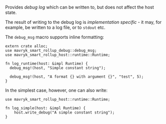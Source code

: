 Provides *debug log* which can be written to, but does not affect the host state.

The result of writing to the debug log is *implementation specific* - it may, for
example, be written to a log file, or to `stdout` etc.

The `debug_msg` macro supports inline formatting:

```no_run
extern crate alloc;
use mavryk_smart_rollup_debug::debug_msg;
use mavryk_smart_rollup_host::runtime::Runtime;

fn log_runtime(host: &impl Runtime) {
  debug_msg!(host, "Simple constant string");

  debug_msg!(host, "A format {} with argument {}", "test", 5);
}
```

In the simplest case, however, one can also write:

```no_run
use mavryk_smart_rollup_host::runtime::Runtime;

fn log_simple(host: &impl Runtime) {
    host.write_debug("A simple constant string");
}
```
